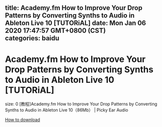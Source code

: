 
title: Academy.fm How to Improve Your Drop Patterns by Converting Synths to Audio in Ableton Live 10 [TUTORiAL]
date: Mon Jan 06 2020 17:47:57 GMT+0800 (CST)    
categories: baidu
---

# Academy.fm How to Improve Your Drop Patterns by Converting Synths to Audio in Ableton Live 10 [TUTORiAL]
size: 0
 [教程]Academy.fm How to Improve Your Drop Patterns by Converting Synths to Audio in Ableton Live 10（86Mb） | Picky Ear Audio
 

[How to download](https://bpcam.bemobtrk.com/go/2ceec3aa-1ca2-46d6-b9ff-aaa5c184517c?jno=5218)